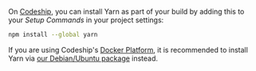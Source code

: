 On [Codeship](https://codeship.com/), you can install Yarn as part of your build by adding this to your *Setup Commands* in your project settings:

```sh
npm install --global yarn
```

If you are using Codeship's [Docker Platform](https://pages.codeship.com/docker), it is recommended to install Yarn via [our Debian/Ubuntu package](https://yarnpkg.com/en/docs/install#linux) instead.